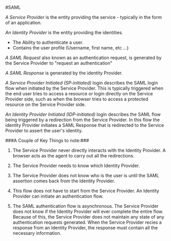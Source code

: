 #SAML

*A Service Provider* is the entity providing the service - typically in the form of an application. 

*An Identity Provider* is the entity providing the identities. 

- The Ability to authenticate a user. 
- Contains the user profile (Username, first name, etc ...)

*A SAML Request* also known as an authentication request, is generated by the Service Provider to "request an authentication"

*A SAML Response* is generated by the identity Provider.  

*A Service Provider Initiated (SP-initiated)* login describes the SAML login flow when initiated by the Service Provider. 
This is typically triggered when the end user tries to access a resource or login directly on the Service Provider side, such as when the browser tries to access a protected resource on the Service Provider side.

*An Identity Provider Initiated (IDP-initiated)* login describes the SAML flow being triggered by a redirection from the Service Provider. In this flow the identity Provider initiates a SAML Response that is redirected to the Service Provider to assert the user's identity. 

###A Couple of Key Things to note:###

1. The Service Provider never directly interacts with the Identity Provider. A browser acts as the agent to carry out all the redirections. 

2. The Service Provider needs to know which Identity Provider.

3. The Service Provider does not know who is the user is until the SAML assertion comes back from the Identity Provider.

4. This flow does not have to start from the Service Provider. An Identity Provider can initiate an authentication flow. 

5. The SAML authentication flow is asynchronous. The Service Provider does not know if the Identity Provider will ever complete the entire flow. Because of this, the Service Provider does not maintain any state of any authentication requests generated. When the Service Provider recies a response from an Identity Provider, the response must contain all the necessary information. 















 



